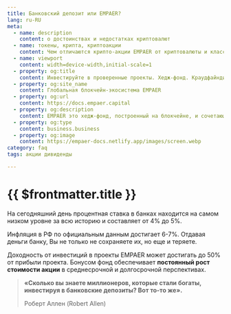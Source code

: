 ```yaml
---
title: Банковский депозит или EMPAER?
lang: ru-RU
meta:
  - name: description
    content: о достоинствах и недостатках криптовалют
  - name: токены, крипта, криптоакции
    content: Чем отличаются крипто-акции EMPAER от криптовалюты и классических акций?
  - name: viewport 
    content: width=device-width,initial-scale=1
  - property: og:title 
    content: Инвестируйте в проверенные проекты. Хедж-фонд. Краудфайндинг. Криптоакции | EMPAER
  - property: og:site_name 
    content: Глобальная блокчейн-экосистема EMPAER
  - property: og:url 
    content: https://docs.empaer.capital
  - property: og:description 
    content: EMPAER это хедж-фонд, построенный на блокчейне, и сочетающий преимущества инвестирования в традиционные акции с простотой крипто-платформы.
  - property: og:type 
    content: business.business
  - property: og:image 
    content: https://empaer-docs.netlify.app/images/screen.webp
category: faq
tags: акции дивиденды

---
```

# {{ $frontmatter.title }} <Badge text="?" type="warning"/> 

На сегодняшний день процентная ставка в банках находится на самом низком уровне за всю историю и составляет от 4% до 5%. 

Инфляция в РФ по официальным данным достигает 6-7%. Отдавая деньги банку, Вы не только не сохраняете их, но еще и теряете.

Доходность от инвестиций в проекты EMPAER может достигать до 50% от прибыли проекта. Бонусом фонд обеспечивает **постоянный рост стоимости акции** в среднесрочной и долгосрочной перспективах.

> **«Сколько вы знаете миллионеров, которые стали богаты, инвестируя в банковские депозиты? Вот то-то же».**
>
>    Роберт Аллен (Robert Allen)